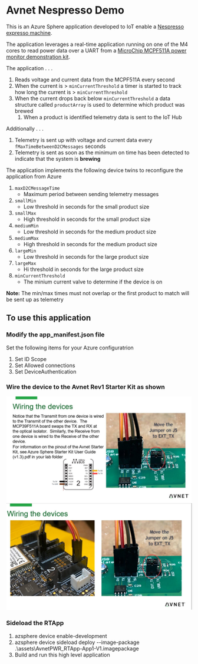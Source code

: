 # Avnet Nespresso Demo

This is an Azure Sphere application developed to IoT enable a [Nespresso expresso machine](https://www.amazon.com/gp/product/B01N6TVX8H/ref=ppx_yo_dt_b_asin_title_o00_s00?ie=UTF8&psc=1). 

The application leverages a real-time application running on one of the M4 cores to read power data over a UART from a [MicroChip MCPF511A power monitor demonstration kit](https://www.microchip.com/DevelopmentTools/ProductDetails/adm00667#utm_medium=Press-Release&utm_term=MCP39F511_PR_4-21-15&utm_content=AIPD&utm_campaign=Board).

The application . . . 
1. Reads voltage and current data from the MCPF511A every second
1. When the current is > ```minCurrentThreshold``` a timer is started to track how long the current is > ```minCurrentThreshold```
1. When the current drops back below ```minCurrentThreshold``` a data structure called ```productArray``` is used to determine which product was brewed
    1. When a product is identified telemetry data is sent to the IoT Hub

Additionally . . . 
1. Telemetry is sent up with voltage and current data every ```fMaxTimeBetweenD2CMessages``` seconds
1. Telemetry is sent as soon as the minimum on time has been detected to indicate that the system is **brewing**

The application implements the following device twins to reconfigure the application from Azure

1. ```maxD2CMessageTime```
    - Maximum period between sending telemetry messages
1. ```smallMin```
    - Low threshold in seconds for the small product size
1. ```smallMax```
    - High threshold in seconds for the small product size
1. ```mediumMin```
    - Low threshold in seconds for the medium product size
1. ```mediumMax```
    - High threshold in seconds for the medium product size
1. ```largeMin```
    - Low threshold in seconds for the large product size
1. ```largeMax```
    - Hi threshold in seconds for the large product size
1. ```minCurrentThreshold```
    - The minium current valve to determine if the device is on

**Note:** The min/max times must not overlap or the first product to match will be sent up as telemetry

## To use this application

### Modify the app_manifest.json file

Set the following items for your Azure configuratrion

1. Set ID Scope
1. Set Allowed connections
1. Set DeviceAuthentication

### Wire the device to the Avnet Rev1 Starter Kit as shown

![](./assets/MCP511AWiring01.jpg)
![](./assets/MCP511AWiring02.jpg)

### Sideload the RTApp

1. azsphere device enable-development
1. azsphere device sideload deploy --image-package .\assets\AvnetPWR_RTApp-App1-V1.imagepackage
1. Build and run this high level application

